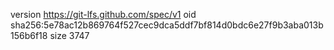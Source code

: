 version https://git-lfs.github.com/spec/v1
oid sha256:5e78ac12b869764f527cec9dca5ddf7bf814d0bdc6e27f9b3aba013b156b6f18
size 3747

